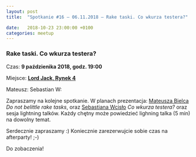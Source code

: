 ```yaml
---
layout: post
title:  "Spotkanie #16 – 06.11.2018 – Rake taski. Co wkurza testera?"

date:   2018-10-23 23:00:00 +0100
categories: meetup
---
```


### Rake taski. Co wkurza testera?

Czas: **9 paździenika 2018, godz. 19:00**

Miejsce: **[Lord Jack, Rynek 4](https://goo.gl/maps/zrtPaZJ5W8E2)**

Mateusz: 
Sebastian W: 

Zapraszamy na kolejne spotkanie. W planach prezentacja: [Mateusza Bielca](https://twitter.com/mbie) _Do not belittle rake tasks_, oraz [Sebastiana Wcisło](https://twitter.com/s_wcislo) _Co wkurza testera?_ oraz sesja lightning talków. Każdy chętny może powiedzieć lighning talka (5 min) na dowolny temat.

Serdecznie zapraszamy :) Koniecznie zarezerwujcie sobie czas na afterparty! ;-)

Do zobaczenia!
